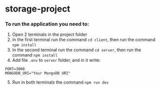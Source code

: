 # storage-project

### To run the application you need to:

1. Open 2 terminals in the project folder
2. In the first terminal run the command `cd client`, then run the command `npm install`
3. In the second terminal run the command `cd server`, then run the command `npm install`
4. Add file `.env` to `server` folder, and in it write:

```
PORT=3000
MONGODB_URI="Your MongoDB URI"
```

5. Run in both terminals the command `npm run dev`
